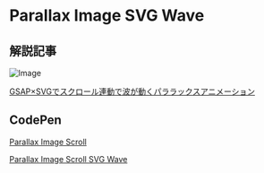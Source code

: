 # Parallax Image SVG Wave

## 解説記事

![Image](https://github.com/user-attachments/assets/a0a09ba2-9b6c-4e90-8d8f-332b80d758a7)

[GSAP×SVGでスクロール連動で波が動くパララックスアニメーション](https://hypb.dev/gsap-parallax-image-svg-wave)

## CodePen

[Parallax Image Scroll](https://codepen.io/kamenono/pen/jEEbVBp)

[Parallax Image Scroll SVG Wave](https://codepen.io/kamenono/pen/XJJmEOR)
